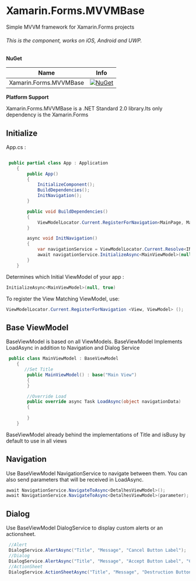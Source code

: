 # Xamarin.Forms.MVVMBase

Simple MVVM framework for Xamarin.Forms projects

###### This is the component, works on iOS, Android and UWP.

**NuGet**

|Name|Info|
| ------------------- | :------------------: |
|Xamarin.Forms.MVVMBase|[![NuGet](https://img.shields.io/badge/nuget-1.0.0-blue.svg)](https://www.nuget.org/packages/Xamarin.Forms.MVVMBase/)|

**Platform Support**

Xamarin.Forms.MVVMBase is a .NET Standard 2.0 library.Its only dependency is the Xamarin.Forms

## Initialize

App.cs :

```csharp

 public partial class App : Application
    {
        public App()
        {
            InitializeComponent();
            BuildDependencies();
            InitNavigation();
        }

        public void BuildDependencies()
        {
            ViewModelLocator.Current.RegisterForNavigation<MainPage, MainViewModel>();
        }

        async void InitNavigation()
        {
            var navigationService = ViewModelLocator.Current.Resolve<INavigationService>();
            await navigationService.InitializeAsync<MainViewModel>(null, true);
        }
    }
```

Determines which Initial ViewModel of your app :

```csharp
InitializeAsync<MainViewModel>(null, true)
```

To register the View Matching ViewModel, use:

```csharp
ViewModelLocator.Current.RegisterForNavigation <View, ViewModel> ();
```

## Base ViewModel

BaseViewModel is based on all ViewModels. BaseViewModel Implements LoadAsync in addition to Navigation and Dialog Service


```csharp
 public class MainViewModel : BaseViewModel
    {
       //Set Title
        public MainViewModel() : base("Main View")
        {
        }

        //Override Load
        public override async Task LoadAsync(object navigationData)
        {
           
        }
    }
```

BaseViewModel already behind the implementations of Title and isBusy by default to use in all views

## Navigation

Use BaseViewModel NavigationService to navigate between them. You can also send parameters that will be received in LoadAsync.

```csharp
await NavigationService.NavigateToAsync<DetalhesViewModel>();
await NavigationService.NavigateToAsync<DetalhesViewModel>(parameter);
```

## Dialog

Use BaseViewModel DialogService to display custom alerts or an actionsheet.


```csharp
 //Alert
 DialogService.AlertAsync("Title", "Message", "Cancel Button Label");
 //Dialog
 DialogService.AlertAsync("Title", "Message", "Accept Button Label", "Cancel Button Label");
 //ActionSheet
 DialogService.ActionSheetAsync("Title", "Message", "Destruction Button Labe", buttons);
```
